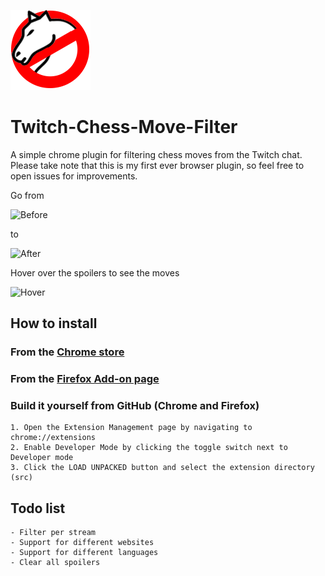 ![Logo](/src/icons/icon128.png?raw=true)
# Twitch-Chess-Move-Filter
A simple chrome plugin for filtering chess moves from the Twitch chat.
Please take note that this is my first ever browser plugin, so feel free
to open issues for improvements. 

Go from

![Before](https://i.imgur.com/cmreATc.png)

to

![After](https://i.imgur.com/39LCdxO.png)

Hover over the spoilers to see the moves

![Hover](https://i.imgur.com/wBeOVQ6.png)

## How to install

### From the [Chrome store](https://chrome.google.com/webstore/detail/twitch-chess-move-filter/ncdnlcgchccplihcjhkcieaebhkjkjof)

### From the [Firefox Add-on page](https://addons.mozilla.org/nl/firefox/addon/twitch-chess-move-filter/?utm_source=addons.mozilla.org&utm_medium=referral&utm_content=search)

### Build it yourself from GitHub (Chrome and Firefox)

    1. Open the Extension Management page by navigating to chrome://extensions
    2. Enable Developer Mode by clicking the toggle switch next to Developer mode
    3. Click the LOAD UNPACKED button and select the extension directory (src)


## Todo list
    - Filter per stream
    - Support for different websites
    - Support for different languages
    - Clear all spoilers
